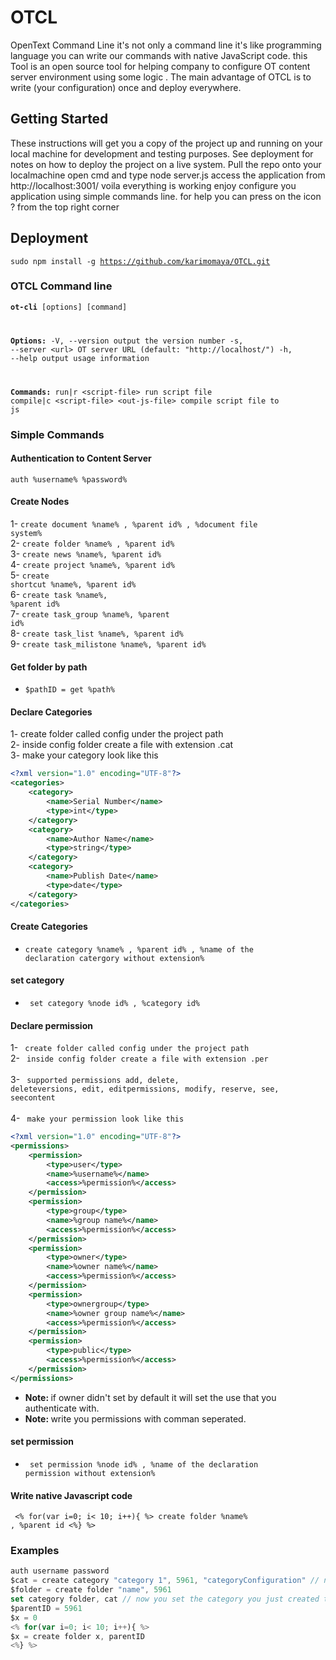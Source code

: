 # OTCL
OpenText Command Line it's not only a command line it's like programming language you can write our commands with native JavaScript code. this Tool is an open source tool for helping company to configure OT content server environment using some logic . The main advantage of OTCL is to write (your configuration) once and deploy everywhere.
## Getting Started
These instructions will get you a copy of the project up and running on your local machine for development and testing purposes. See deployment for notes on how to deploy the project on a live system.
Pull the repo onto your localmachine
open cmd and type node server.js
access the application from http://localhost:3001/
voila everything is working enjoy configure you application using simple commands line. for help you can press on the icon ? from the top right corner
## Deployment
<code>sudo npm install -g https://github.com/karimomaya/OTCL.git</code>

### OTCL Command line
<code>**ot-cli** [options] [command]

**Options:**
  -V, --version                          output the version number
  -s, --server \<url\>                     OT server URL (default: "http://localhost/")
  -h, --help                             output usage information

**Commands:**
  run|r \<script-file\>                    run script file
  compile|c \<script-file\> \<out-js-file\>  compile script file to js 
</code>

### Simple Commands 
#### Authentication to Content Server
<code>auth %username% %password%</code>
#### Create Nodes
1- <code>create document %name% , %parent id% , %document file system% </code> <br>
2- <code>create folder %name% , %parent id% </code> <br>
3- <code>create news %name%, %parent id%</code> <br>
4- <code>create project %name%, %parent id%</code> <br>
5- <code>create shortcut %name%, %parent id%</code> <br>
6- <code>create task %name%, %parent id%</code> <br>
7- <code>create task_group %name%, %parent id%</code> <br>
8- <code>create task_list %name%, %parent id%</code> <br>
9- <code>create task_milistone %name%, %parent id%</code> <br>
#### Get folder by path
* <code>$pathID = get %path% </code> <br>
#### Declare Categories
1- create folder called config under the project path <br>
2- inside config folder create a file with extension .cat <br>
3- make your category look like this <br>
```xml
<?xml version="1.0" encoding="UTF-8"?>
<categories>
	<category>
		<name>Serial Number</name>
		<type>int</type>
	</category>
	<category>
		<name>Author Name</name>
		<type>string</type>
	</category>
	<category>
		<name>Publish Date</name>
		<type>date</type>
	</category>
</categories>
```
#### Create Categories
* <code>create category %name% , %parent id% , %name of the declaration catergory without extension% </code> <br>
#### set category
* <code> set category %node id% , %category id% </code> <br>
#### Declare permission
1- <code> create folder called config under the project path </code> <br>
2- <code> inside config folder create a file with extension .per </code> <br>
3- <code> supported permissions add, delete, deleteversions, edit, editpermissions, modify, reserve, see, seecontent </code> <br>
4- <code> make your permission look like this </code> <br>
```xml
<?xml version="1.0" encoding="UTF-8"?>
<permissions>
	<permission>
		<type>user</type>
		<name>%username%</name>
		<access>%permission%</access>
	</permission>
	<permission>
		<type>group</type>
		<name>%group name%</name>
		<access>%permission%</access>
	</permission>
	<permission>
		<type>owner</type>
		<name>%owner name%</name>
		<access>%permission%</access>
	</permission>
	<permission>
		<type>ownergroup</type>
		<name>%owner group name%</name>
		<access>%permission%</access>
	</permission>
	<permission>
		<type>public</type>
		<access>%permission%</access>
	</permission>
</permissions>
```
* <b>Note: </b> if owner didn't set by default it will set the use that you authenticate with.
* <b>Note: </b> write you permissions with comman seperated.
#### set permission
* <code> set permission %node id% , %name of the declaration permission without extension% </code> <br>
#### Write native Javascript code
<code> <% for(var i=0; i< 10; i++){ %> create folder %name% , %parent id <%} %> </code>

### Examples 
```js
auth username password 
$cat = create category "category 1", 5961, "categoryConfiguration" // note that the variable cat hold the id of the category 
$folder = create folder "name", 5961
set category folder, cat // now you set the category you just created to the folder you just created :) 
$parentID = 5961
$x = 0
<% for(var i=0; i< 10; i++){ %> 
$x = create folder x, parentID 
<%} %>
```

